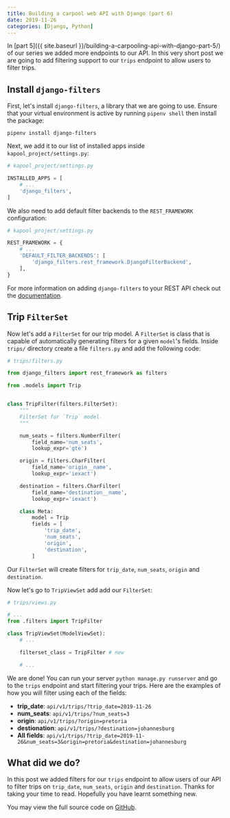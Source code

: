 ```yaml
---
title: Building a carpool web API with Django (part 6)
date: 2019-11-26
categories: [Django, Python]
---
```


In [part 5]({{ site.baseurl }}/building-a-carpooling-api-with-django-part-5/) of our series we added more endpoints to our API. In this very short post we are going to add filtering support to our `trips` endpoint to allow users to filter trips.

## Install `django-filters`

First, let's install `django-filters`, a library that we are going to use. Ensure that your virtual environment is active by running `pipenv shell` then install the package:

```
pipenv install django-filters
```

Next, we add it to our list of installed apps inside `kapool_project/settings.py`:

```python
# kapool_project/settings.py

INSTALLED_APPS = [
    # ...
    'django_filters',
]
```

We also need to add default filter backends to the `REST_FRAMEWORK` configuration:

```python
# kapool_project/settings.py

REST_FRAMEWORK = {
    # ...
    'DEFAULT_FILTER_BACKENDS': [
        'django_filters.rest_framework.DjangoFilterBackend',
    ],
}
```

For more information on adding `django-filters` to your REST API check out the [documentation](https://django-filter.readthedocs.io/en/master/guide/rest_framework.html).

## Trip `FilterSet`

Now let's add a `FilterSet` for our trip model. A `FilterSet` is class that is capable of automatically generating filters for a given `model`'s fields. Inside `trips/` directory create a file `filters.py` and add the following code:

```python
# trips/filters.py

from django_filters import rest_framework as filters

from .models import Trip


class TripFilter(filters.FilterSet):
    """
    FilterSet for `Trip` model.
    """

    num_seats = filters.NumberFilter(
        field_name='num_seats',
        lookup_expr='gte')

    origin = filters.CharFilter(
        field_name='origin__name',
        lookup_expr='iexact')

    destination = filters.CharFilter(
        field_name='destination__name',
        lookup_expr='iexact')

    class Meta:
        model = Trip
        fields = [
            'trip_date',
            'num_seats',
            'origin',
            'destination',
        ]

```

Our `FilterSet` will create filters for `trip_date`, `num_seats`, `origin` and `destination`.

Now let's go to `TripViewSet` add add our `FilterSet`:

```python
# trips/views.py

# ...
from .filters import TripFilter

class TripViewSet(ModelViewSet):
    # ...

    filterset_class = TripFilter # new

    # ...

```

We are done! You can run your server `python manage.py runserver` and go to the `trips` endpoint and start filtering your trips. Here are the examples of how you will filter using each of the fields:

- **trip_date**: `api/v1/trips/?trip_date=2019-11-26`
- **num_seats**: `api/v1/trips/?num_seats=3`
- **origin**: `api/v1/trips/?origin=pretoria`
- **destionation**: `api/v1/trips/?destination=johannesburg`
- **All fields**: `api/v1/trips/?trip_date=2019-11-26&num_seats=3&origin=pretoria&destination=johannesburg`

## What did we do?

In this post we added filters for our `trips` endpoint to allow users of our API to filter trips on `trip_date`, `num_seats`, `origin` and `destination`. Thanks for taking your time to read. Hopefully you have learnt something new.

You may view the full source code on [GitHub](https://github.com/vince-nyanga/KaPool).
